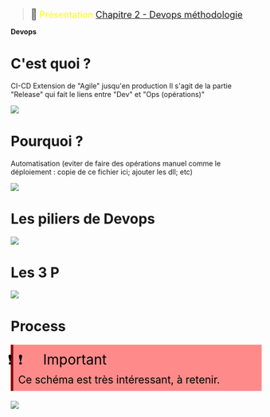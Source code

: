> <span style="font-size: 1.5em">📖</span> <span style="color: yellow; font-size: 1.3em;">Présentation [Chapitre 2 - Devops méthodologie](https://cyberlearn.hes-so.ch/mod/resource/view.php?id=1399676)</span>

**Devops**

# C'est quoi ?
CI-CD
Extension de "Agile" jusqu'en production
Il s'agit de la partie "Release" qui fait le liens entre "Dev" et "Ops (opérations)"

![](Screen/2022-09-28-09-14-45.png)

# Pourquoi ?
Automatisation
(eviter de faire des opérations manuel comme le déploiement : copie de ce fichier ici; ajouter les dll; etc)

![](Screen/2022-09-28-09-17-11.png)

# Les piliers de Devops
![](Screen/2022-09-28-09-21-44.png)


# Les 3 P
![](Screen/2022-09-28-09-21-09.png)

# Process
<!-- #region IMPORTANT BLOCK --> 
<div style="margin: 20px auto; padding: 10px; background-color: #ff8a8a; border-left: 5px solid #8a0000;color: black; font-size: 2em">
<span style="letter-spacing: -30px; margin-right:50px">❗❗</span>Important<br>
<span style="font-size: 0.75em">
Ce schéma est très intéressant, à retenir.
</span></div>

<!-- #endregion IMPORTANT BLOCK -->

![](Screen/2022-09-28-09-23-49.png)